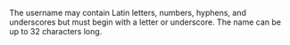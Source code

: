 The username may contain Latin letters, numbers, hyphens, and underscores but must begin with a letter or underscore. The name can be up to 32 characters long.

